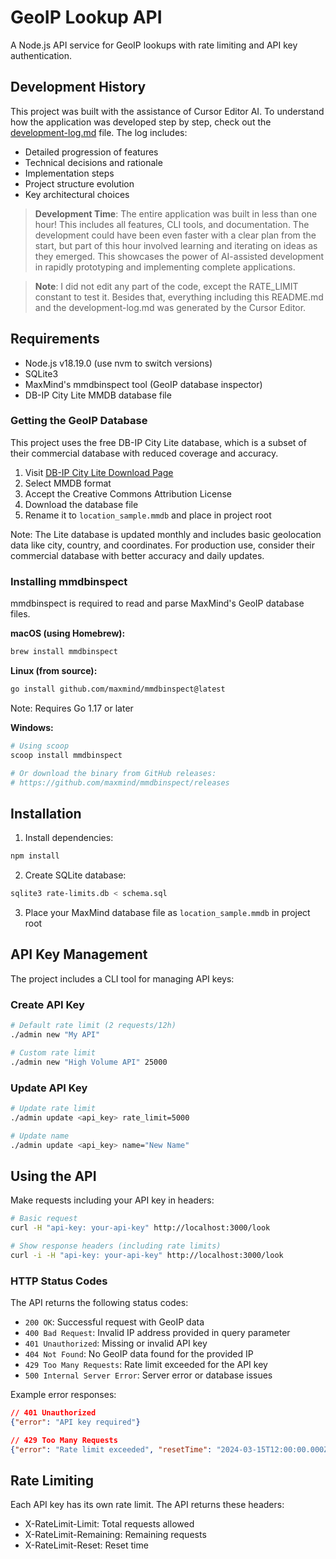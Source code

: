 # GeoIP Lookup API

A Node.js API service for GeoIP lookups with rate limiting and API key authentication.

## Development History

This project was built with the assistance of Cursor Editor AI. To understand how the application was developed step by step, check out the [development-log.md](development-log.md) file. The log includes:

- Detailed progression of features
- Technical decisions and rationale
- Implementation steps
- Project structure evolution
- Key architectural choices

> **Development Time**: The entire application was built in less than one hour! This includes all features, CLI tools, and documentation. The development could have been even faster with a clear plan from the start, but part of this hour involved learning and iterating on ideas as they emerged. This showcases the power of AI-assisted development in rapidly prototyping and implementing complete applications.

> **Note**: I did not edit any part of the code, except the RATE_LIMIT constant to test it. Besides that, everything including this README.md and the development-log.md was generated by the Cursor Editor.

## Requirements

- Node.js v18.19.0 (use nvm to switch versions)
- SQLite3
- MaxMind's mmdbinspect tool (GeoIP database inspector)
- DB-IP City Lite MMDB database file

### Getting the GeoIP Database

This project uses the free DB-IP City Lite database, which is a subset of their commercial database with reduced coverage and accuracy.

1. Visit [DB-IP City Lite Download Page](https://db-ip.com/db/download/ip-to-city-lite)
2. Select MMDB format
3. Accept the Creative Commons Attribution License
4. Download the database file
5. Rename it to `location_sample.mmdb` and place in project root

Note: The Lite database is updated monthly and includes basic geolocation data like city, country, and coordinates. For production use, consider their commercial database with better accuracy and daily updates.

### Installing mmdbinspect

mmdbinspect is required to read and parse MaxMind's GeoIP database files.

**macOS (using Homebrew):**

```bash
brew install mmdbinspect
```

**Linux (from source):**

```bash
go install github.com/maxmind/mmdbinspect@latest
```

Note: Requires Go 1.17 or later

**Windows:**

```bash
# Using scoop
scoop install mmdbinspect

# Or download the binary from GitHub releases:
# https://github.com/maxmind/mmdbinspect/releases
```

## Installation

1. Install dependencies:

```bash
npm install
```

2. Create SQLite database:

```bash
sqlite3 rate-limits.db < schema.sql
```

3. Place your MaxMind database file as `location_sample.mmdb` in project root

## API Key Management

The project includes a CLI tool for managing API keys:

### Create API Key

```bash
# Default rate limit (2 requests/12h)
./admin new "My API"

# Custom rate limit
./admin new "High Volume API" 25000
```

### Update API Key

```bash
# Update rate limit
./admin update <api_key> rate_limit=5000

# Update name
./admin update <api_key> name="New Name"
```

## Using the API

Make requests including your API key in headers:

```bash
# Basic request
curl -H "api-key: your-api-key" http://localhost:3000/look

# Show response headers (including rate limits)
curl -i -H "api-key: your-api-key" http://localhost:3000/look
```

### HTTP Status Codes

The API returns the following status codes:

- `200 OK`: Successful request with GeoIP data
- `400 Bad Request`: Invalid IP address provided in query parameter
- `401 Unauthorized`: Missing or invalid API key
- `404 Not Found`: No GeoIP data found for the provided IP
- `429 Too Many Requests`: Rate limit exceeded for the API key
- `500 Internal Server Error`: Server error or database issues

Example error responses:

```json
// 401 Unauthorized
{"error": "API key required"}

// 429 Too Many Requests
{"error": "Rate limit exceeded", "resetTime": "2024-03-15T12:00:00.000Z"}
```

## Rate Limiting

Each API key has its own rate limit. The API returns these headers:

- X-RateLimit-Limit: Total requests allowed
- X-RateLimit-Remaining: Remaining requests
- X-RateLimit-Reset: Reset time
